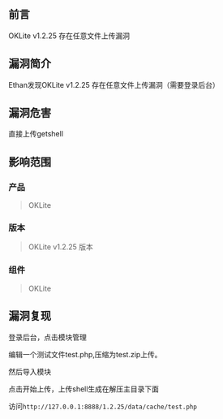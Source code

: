 ## 前言  

OKLite v1.2.25 存在任意文件上传漏洞

## 漏洞简介  

Ethan发现OKLite v1.2.25 存在任意文件上传漏洞（需要登录后台）

## 漏洞危害  

直接上传getshell

## 影响范围  

### 产品  

> OKLite

### 版本  

> OKLite v1.2.25 版本  

### 组件  

> OKLite  

## 漏洞复现  

登录后台，点击模块管理  

编辑一个测试文件test.php,压缩为test.zip上传。 

然后导入模块

点击开始上传，上传shell生成在解压主目录下面

访问`http://127.0.0.1:8888/1.2.25/data/cache/test.php`


